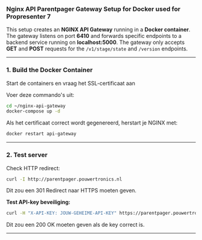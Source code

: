 ### **Nginx API Parentpager Gateway Setup for Docker used for Propresenter 7**

This setup creates an **NGINX API Gateway** running in a **Docker container**. The gateway listens on port **6410** and forwards specific endpoints to a backend service running on **localhost:5000**. The gateway only accepts **GET** and **POST** requests for the `/v1/stage/state` and `/version` endpoints.

---

### **1. Build the Docker Container**

Start de containers en vraag het SSL-certificaat aan

Voer deze commando's uit:
```sh
cd ~/nginx-api-gateway
docker-compose up -d
```

Als het certificaat correct wordt gegenereerd, herstart je NGINX met:

```sh
docker restart api-gateway
```

---

### **2. Test server**
Check HTTP redirect:

```sh
curl -I http://parentpager.pouwertronics.nl
```
Dit zou een 301 Redirect naar HTTPS moeten geven.

**Test API-key beveiliging:**

```sh
curl -H "X-API-KEY: JOUW-GEHEIME-API-KEY" https://parentpager.pouwertronics.nl/version
```
Dit zou een 200 OK moeten geven als de key correct is.

---
